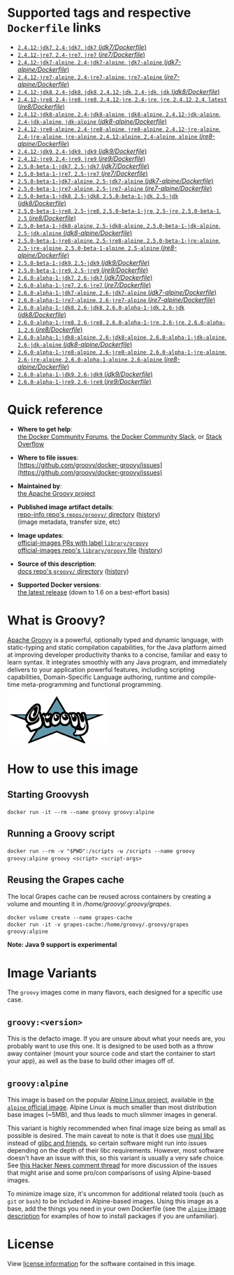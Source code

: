 <!--

********************************************************************************

WARNING:

    DO NOT EDIT "groovy/README.md"

    IT IS AUTO-GENERATED

    (from the other files in "groovy/" combined with a set of templates)

********************************************************************************

-->

# Supported tags and respective `Dockerfile` links

-	[`2.4.12-jdk7`, `2.4-jdk7`, `jdk7` (*jdk7/Dockerfile*)](https://github.com/groovy/docker-groovy/blob/5946f838dd18919efc335da19311fbaab0b2a29b/jdk7/Dockerfile)
-	[`2.4.12-jre7`, `2.4-jre7`, `jre7` (*jre7/Dockerfile*)](https://github.com/groovy/docker-groovy/blob/5946f838dd18919efc335da19311fbaab0b2a29b/jre7/Dockerfile)
-	[`2.4.12-jdk7-alpine`, `2.4-jdk7-alpine`, `jdk7-alpine` (*jdk7-alpine/Dockerfile*)](https://github.com/groovy/docker-groovy/blob/5946f838dd18919efc335da19311fbaab0b2a29b/jdk7-alpine/Dockerfile)
-	[`2.4.12-jre7-alpine`, `2.4-jre7-alpine`, `jre7-alpine` (*jre7-alpine/Dockerfile*)](https://github.com/groovy/docker-groovy/blob/5946f838dd18919efc335da19311fbaab0b2a29b/jre7-alpine/Dockerfile)
-	[`2.4.12-jdk8`, `2.4-jdk8`, `jdk8`, `2.4.12-jdk`, `2.4-jdk`, `jdk` (*jdk8/Dockerfile*)](https://github.com/groovy/docker-groovy/blob/5946f838dd18919efc335da19311fbaab0b2a29b/jdk8/Dockerfile)
-	[`2.4.12-jre8`, `2.4-jre8`, `jre8`, `2.4.12-jre`, `2.4-jre`, `jre`, `2.4.12`, `2.4`, `latest` (*jre8/Dockerfile*)](https://github.com/groovy/docker-groovy/blob/5946f838dd18919efc335da19311fbaab0b2a29b/jre8/Dockerfile)
-	[`2.4.12-jdk8-alpine`, `2.4-jdk8-alpine`, `jdk8-alpine`, `2.4.12-jdk-alpine`, `2.4-jdk-alpine`, `jdk-alpine` (*jdk8-alpine/Dockerfile*)](https://github.com/groovy/docker-groovy/blob/5946f838dd18919efc335da19311fbaab0b2a29b/jdk8-alpine/Dockerfile)
-	[`2.4.12-jre8-alpine`, `2.4-jre8-alpine`, `jre8-alpine`, `2.4.12-jre-alpine`, `2.4-jre-alpine`, `jre-alpine`, `2.4.12-alpine`, `2.4-alpine`, `alpine` (*jre8-alpine/Dockerfile*)](https://github.com/groovy/docker-groovy/blob/5946f838dd18919efc335da19311fbaab0b2a29b/jre8-alpine/Dockerfile)
-	[`2.4.12-jdk9`, `2.4-jdk9`, `jdk9` (*jdk9/Dockerfile*)](https://github.com/groovy/docker-groovy/blob/5946f838dd18919efc335da19311fbaab0b2a29b/jdk9/Dockerfile)
-	[`2.4.12-jre9`, `2.4-jre9`, `jre9` (*jre9/Dockerfile*)](https://github.com/groovy/docker-groovy/blob/5946f838dd18919efc335da19311fbaab0b2a29b/jre9/Dockerfile)
-	[`2.5.0-beta-1-jdk7`, `2.5-jdk7` (*jdk7/Dockerfile*)](https://github.com/groovy/docker-groovy/blob/69b40f5b88b4d022e5393116b8995cc98515b594/jdk7/Dockerfile)
-	[`2.5.0-beta-1-jre7`, `2.5-jre7` (*jre7/Dockerfile*)](https://github.com/groovy/docker-groovy/blob/69b40f5b88b4d022e5393116b8995cc98515b594/jre7/Dockerfile)
-	[`2.5.0-beta-1-jdk7-alpine`, `2.5-jdk7-alpine` (*jdk7-alpine/Dockerfile*)](https://github.com/groovy/docker-groovy/blob/69b40f5b88b4d022e5393116b8995cc98515b594/jdk7-alpine/Dockerfile)
-	[`2.5.0-beta-1-jre7-alpine`, `2.5-jre7-alpine` (*jre7-alpine/Dockerfile*)](https://github.com/groovy/docker-groovy/blob/69b40f5b88b4d022e5393116b8995cc98515b594/jre7-alpine/Dockerfile)
-	[`2.5.0-beta-1-jdk8`, `2.5-jdk8`, `2.5.0-beta-1-jdk`, `2.5-jdk` (*jdk8/Dockerfile*)](https://github.com/groovy/docker-groovy/blob/69b40f5b88b4d022e5393116b8995cc98515b594/jdk8/Dockerfile)
-	[`2.5.0-beta-1-jre8`, `2.5-jre8`, `2.5.0-beta-1-jre`, `2.5-jre`, `2.5.0-beta-1`, `2.5` (*jre8/Dockerfile*)](https://github.com/groovy/docker-groovy/blob/69b40f5b88b4d022e5393116b8995cc98515b594/jre8/Dockerfile)
-	[`2.5.0-beta-1-jdk8-alpine`, `2.5-jdk8-alpine`, `2.5.0-beta-1-jdk-alpine`, `2.5-jdk-alpine` (*jdk8-alpine/Dockerfile*)](https://github.com/groovy/docker-groovy/blob/69b40f5b88b4d022e5393116b8995cc98515b594/jdk8-alpine/Dockerfile)
-	[`2.5.0-beta-1-jre8-alpine`, `2.5-jre8-alpine`, `2.5.0-beta-1-jre-alpine`, `2.5-jre-alpine`, `2.5.0-beta-1-alpine`, `2.5-alpine` (*jre8-alpine/Dockerfile*)](https://github.com/groovy/docker-groovy/blob/69b40f5b88b4d022e5393116b8995cc98515b594/jre8-alpine/Dockerfile)
-	[`2.5.0-beta-1-jdk9`, `2.5-jdk9` (*jdk9/Dockerfile*)](https://github.com/groovy/docker-groovy/blob/69b40f5b88b4d022e5393116b8995cc98515b594/jdk9/Dockerfile)
-	[`2.5.0-beta-1-jre9`, `2.5-jre9` (*jre9/Dockerfile*)](https://github.com/groovy/docker-groovy/blob/69b40f5b88b4d022e5393116b8995cc98515b594/jre9/Dockerfile)
-	[`2.6.0-alpha-1-jdk7`, `2.6-jdk7` (*jdk7/Dockerfile*)](https://github.com/groovy/docker-groovy/blob/ed957c25d14e389dacef8bad7d5ed7026bb35edf/jdk7/Dockerfile)
-	[`2.6.0-alpha-1-jre7`, `2.6-jre7` (*jre7/Dockerfile*)](https://github.com/groovy/docker-groovy/blob/ed957c25d14e389dacef8bad7d5ed7026bb35edf/jre7/Dockerfile)
-	[`2.6.0-alpha-1-jdk7-alpine`, `2.6-jdk7-alpine` (*jdk7-alpine/Dockerfile*)](https://github.com/groovy/docker-groovy/blob/ed957c25d14e389dacef8bad7d5ed7026bb35edf/jdk7-alpine/Dockerfile)
-	[`2.6.0-alpha-1-jre7-alpine`, `2.6-jre7-alpine` (*jre7-alpine/Dockerfile*)](https://github.com/groovy/docker-groovy/blob/ed957c25d14e389dacef8bad7d5ed7026bb35edf/jre7-alpine/Dockerfile)
-	[`2.6.0-alpha-1-jdk8`, `2.6-jdk8`, `2.6.0-alpha-1-jdk`, `2.6-jdk` (*jdk8/Dockerfile*)](https://github.com/groovy/docker-groovy/blob/ed957c25d14e389dacef8bad7d5ed7026bb35edf/jdk8/Dockerfile)
-	[`2.6.0-alpha-1-jre8`, `2.6-jre8`, `2.6.0-alpha-1-jre`, `2.6-jre`, `2.6.0-alpha-1`, `2.6` (*jre8/Dockerfile*)](https://github.com/groovy/docker-groovy/blob/ed957c25d14e389dacef8bad7d5ed7026bb35edf/jre8/Dockerfile)
-	[`2.6.0-alpha-1-jdk8-alpine`, `2.6-jdk8-alpine`, `2.6.0-alpha-1-jdk-alpine`, `2.6-jdk-alpine` (*jdk8-alpine/Dockerfile*)](https://github.com/groovy/docker-groovy/blob/ed957c25d14e389dacef8bad7d5ed7026bb35edf/jdk8-alpine/Dockerfile)
-	[`2.6.0-alpha-1-jre8-alpine`, `2.6-jre8-alpine`, `2.6.0-alpha-1-jre-alpine`, `2.6-jre-alpine`, `2.6.0-alpha-1-alpine`, `2.6-alpine` (*jre8-alpine/Dockerfile*)](https://github.com/groovy/docker-groovy/blob/ed957c25d14e389dacef8bad7d5ed7026bb35edf/jre8-alpine/Dockerfile)
-	[`2.6.0-alpha-1-jdk9`, `2.6-jdk9` (*jdk9/Dockerfile*)](https://github.com/groovy/docker-groovy/blob/ed957c25d14e389dacef8bad7d5ed7026bb35edf/jdk9/Dockerfile)
-	[`2.6.0-alpha-1-jre9`, `2.6-jre9` (*jre9/Dockerfile*)](https://github.com/groovy/docker-groovy/blob/ed957c25d14e389dacef8bad7d5ed7026bb35edf/jre9/Dockerfile)

# Quick reference

-	**Where to get help**:  
	[the Docker Community Forums](https://forums.docker.com/), [the Docker Community Slack](https://blog.docker.com/2016/11/introducing-docker-community-directory-docker-community-slack/), or [Stack Overflow](https://stackoverflow.com/search?tab=newest&q=docker)

-	**Where to file issues**:  
	[https://github.com/groovy/docker-groovy/issues](https://github.com/groovy/docker-groovy/issues)

-	**Maintained by**:  
	[the Apache Groovy project](https://github.com/groovy/docker-groovy)

-	**Published image artifact details**:  
	[repo-info repo's `repos/groovy/` directory](https://github.com/docker-library/repo-info/blob/master/repos/groovy) ([history](https://github.com/docker-library/repo-info/commits/master/repos/groovy))  
	(image metadata, transfer size, etc)

-	**Image updates**:  
	[official-images PRs with label `library/groovy`](https://github.com/docker-library/official-images/pulls?q=label%3Alibrary%2Fgroovy)  
	[official-images repo's `library/groovy` file](https://github.com/docker-library/official-images/blob/master/library/groovy) ([history](https://github.com/docker-library/official-images/commits/master/library/groovy))

-	**Source of this description**:  
	[docs repo's `groovy/` directory](https://github.com/docker-library/docs/tree/master/groovy) ([history](https://github.com/docker-library/docs/commits/master/groovy))

-	**Supported Docker versions**:  
	[the latest release](https://github.com/docker/docker-ce/releases/latest) (down to 1.6 on a best-effort basis)

# What is Groovy?

[Apache Groovy](http://groovy-lang.org/) is a powerful, optionally typed and dynamic language, with static-typing and static compilation capabilities, for the Java platform aimed at improving developer productivity thanks to a concise, familiar and easy to learn syntax. It integrates smoothly with any Java program, and immediately delivers to your application powerful features, including scripting capabilities, Domain-Specific Language authoring, runtime and compile-time meta-programming and functional programming.

![logo](https://raw.githubusercontent.com/docker-library/docs/bb5fc730ed18c45d86425f9fa4265d50cb795ec8/groovy/logo.png)

# How to use this image

## Starting Groovysh

`docker run -it --rm --name groovy groovy:alpine`

## Running a Groovy script

`docker run --rm -v "$PWD":/scripts -w /scripts --name groovy groovy:alpine groovy <script> <script-args>`

## Reusing the Grapes cache

The local Grapes cache can be reused across containers by creating a volume and mounting it in */home/groovy/.groovy/grapes*.

```console
docker volume create --name grapes-cache
docker run -it -v grapes-cache:/home/groovy/.groovy/grapes groovy:alpine
```

**Note: Java 9 support is experimental**

# Image Variants

The `groovy` images come in many flavors, each designed for a specific use case.

## `groovy:<version>`

This is the defacto image. If you are unsure about what your needs are, you probably want to use this one. It is designed to be used both as a throw away container (mount your source code and start the container to start your app), as well as the base to build other images off of.

## `groovy:alpine`

This image is based on the popular [Alpine Linux project](http://alpinelinux.org), available in [the `alpine` official image](https://hub.docker.com/_/alpine). Alpine Linux is much smaller than most distribution base images (~5MB), and thus leads to much slimmer images in general.

This variant is highly recommended when final image size being as small as possible is desired. The main caveat to note is that it does use [musl libc](http://www.musl-libc.org) instead of [glibc and friends](http://www.etalabs.net/compare_libcs.html), so certain software might run into issues depending on the depth of their libc requirements. However, most software doesn't have an issue with this, so this variant is usually a very safe choice. See [this Hacker News comment thread](https://news.ycombinator.com/item?id=10782897) for more discussion of the issues that might arise and some pro/con comparisons of using Alpine-based images.

To minimize image size, it's uncommon for additional related tools (such as `git` or `bash`) to be included in Alpine-based images. Using this image as a base, add the things you need in your own Dockerfile (see the [`alpine` image description](https://hub.docker.com/_/alpine/) for examples of how to install packages if you are unfamiliar).

# License

View [license information](http://www.apache.org/licenses/LICENSE-2.0.html) for the software contained in this image.

